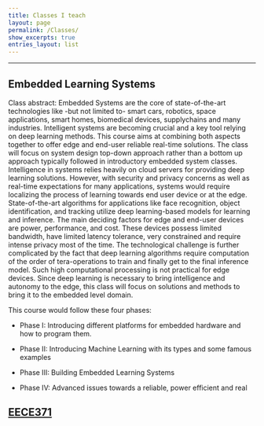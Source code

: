 ```yaml
---
title: Classes I teach
layout: page
permalink: /Classes/
show_excerpts: true
entries_layout: list
---
```


---
## Embedded Learning Systems

Class abstract: Embedded Systems are the core of state-of-the-art technologies like -but not limited to- smart cars, robotics, space applications, smart homes, biomedical devices, supplychains and many industries. Intelligent systems are becoming crucial and a key tool relying on deep learning methods. This course aims at combining both aspects together to offer edge and end-user reliable real-time solutions. The class will focus on system design top-down approach rather than a bottom up approach typically followed in introductory embedded system classes.
Intelligence in systems relies heavily on cloud servers for providing deep learning solutions. However, with security and privacy concerns as well as real-time expectations for many applications, systems would require localizing the process of learning towards end user device or at the edge. State-of-the-art algorithms for applications like face recognition, object identification, and tracking utilize deep learning-based models for learning and inference. The main deciding factors for edge and end-user devices are power, performance, and cost. These devices possess limited bandwidth, have limited latency tolerance, very constrained and require intense privacy most of the time. The technological challenge is further complicated by the fact that deep learning algorithms require computation of the order of tera-operations to train and finally get to the final inference model. Such high computational processing is not practical for edge devices. Since deep learning is necessary to bring intelligence and autonomy to the edge, this class will focus on solutions and methods to bring it to the embedded level domain. 

This course would follow these four phases: 

+ Phase I: Introducing different platforms for embedded hardware and how to program them.

+ Phase II: Introducing Machine Learning with its types and some famous examples 

+ Phase III: Building Embedded Learning Systems

+ Phase IV: Advanced issues towards a reliable, power efficient and real

[EECE371](http:\\ul-eece371.github.io)
---

